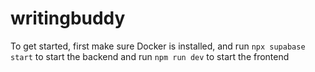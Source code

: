 
# writingbuddy
To get started, first make sure Docker is installed, and run `npx supabase start`  to start the backend and run `npm run dev` to start the frontend
